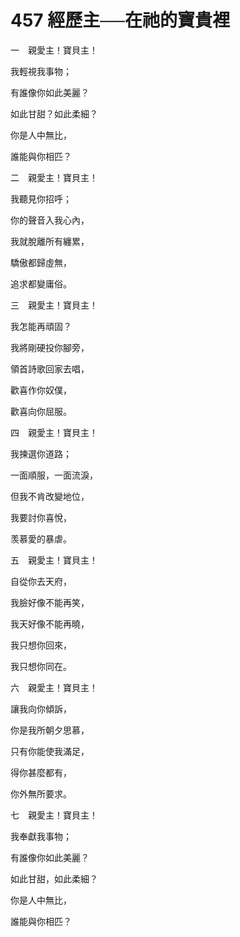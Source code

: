 # 457 經歷主──在祂的寶貴裡

一　親愛主！寶貝主！

我輕視我事物；　

有誰像你如此美麗？

如此甘甜？如此柔細？

你是人中無比，

誰能與你相匹？

二　親愛主！寶貝主！

我聽見你招呼；

你的聲音入我心內，

我就脫離所有纏累，

驕傲都歸虛無，

追求都變庸俗。

三　親愛主！寶貝主！

我怎能再頑固？

我將剛硬投你腳旁，

領首詩歌回家去唱，

歡喜作你奴僕，

歡喜向你屈服。

四　親愛主！寶貝主！

我揀選你道路；

一面順服，一面流淚，

但我不肯改變地位，

我要討你喜悅，

羡慕愛的暴虐。

五　親愛主！寶貝主！

自從你去天府，

我臉好像不能再笑，

我天好像不能再曉，

我只想你回來，

我只想你同在。

六　親愛主！寶貝主！

讓我向你傾訴，

你是我所朝夕思慕，

只有你能使我滿足，

得你甚麼都有，

你外無所要求。

七　親愛主！寶貝主！

我奉獻我事物；

有誰像你如此美麗？

如此甘甜，如此柔細？

你是人中無比，

誰能與你相匹？


